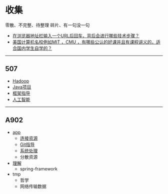 #   收集

零散、不完整、待整理
碎片、有一句没一句

-   [在浏览器地址栏输入一个URL后回车，背后会进行哪些技术步骤？](https://www.zhihu.com/question/34873227)
-   [美国计算机名校例如MIT ，CMU ，有哪些公认的好课并且有课程讲义的，适合国内学生自学的？](https://www.zhihu.com/question/57532048)
----

##  507
-   [Hadoop](507/Hadoop.md)
-   [Java项目](507/JavaProject.md)
-   [框架指导](507/framework/README.md)
-   [人工智能](507/Learning.md)

----

##  A902
-   [app](A902/app/README.md)
    -   [连接资源](A902/app/GitHub/README.md)
    -   [Git指导](A902/app/Git-doc-v1.5.md)
    -   [系统处理](A902/app/OS.md)
    -   分散资源
-   [理解](A902/combing/README.md)
    -   spring-framework
-   tmp
    -   哲学
    -   网络传输数据



